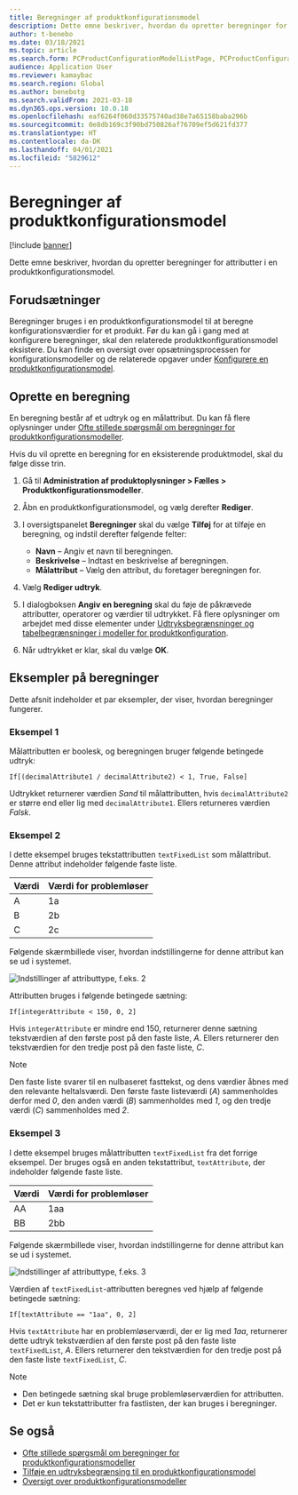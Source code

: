 ```yaml
---
title: Beregninger af produktkonfigurationsmodel
description: Dette emne beskriver, hvordan du opretter beregninger for attributter i en produktkonfigurationsmodel
author: t-benebo
ms.date: 03/18/2021
ms.topic: article
ms.search.form: PCProductConfigurationModelListPage, PCProductConfigurationModelDetails
audience: Application User
ms.reviewer: kamaybac
ms.search.region: Global
ms.author: benebotg
ms.search.validFrom: 2021-03-18
ms.dyn365.ops.version: 10.0.18
ms.openlocfilehash: eaf6264f060d33575740ad38e7a65158baba296b
ms.sourcegitcommit: 0e8db169c3f90bd750826af76709ef5d621fd377
ms.translationtype: HT
ms.contentlocale: da-DK
ms.lasthandoff: 04/01/2021
ms.locfileid: "5829612"
---
```

# <a name="product-configuration-model-calculations"></a>Beregninger af produktkonfigurationsmodel

[!include [banner](../includes/banner.md)]

Dette emne beskriver, hvordan du opretter beregninger for attributter i en produktkonfigurationsmodel.

## <a name="prerequisites"></a>Forudsætninger

Beregninger bruges i en produktkonfigurationsmodel til at beregne konfigurationsværdier for et produkt. Før du kan gå i gang med at konfigurere beregninger, skal den relaterede produktkonfigurationsmodel eksistere. Du kan finde en oversigt over opsætningsprocessen for konfigurationsmodeller og de relaterede opgaver under [Konfigurere en produktkonfigurationsmodel](set-up-maintain-product-configuration-model.md).

## <a name="create-a-calculation"></a>Oprette en beregning

En beregning består af et udtryk og en målattribut. Du kan få flere oplysninger under [Ofte stillede spørgsmål om beregninger for produktkonfigurationsmodeller](calculate-product-configuration-models.md).

Hvis du vil oprette en beregning for en eksisterende produktmodel, skal du følge disse trin.

1. Gå til **Administration af produktoplysninger \> Fælles \> Produktkonfigurationsmodeller**.
1. Åbn en produktkonfigurationsmodel, og vælg derefter **Rediger**.
1. I oversigtspanelet **Beregninger** skal du vælge **Tilføj** for at tilføje en beregning, og indstil derefter følgende felter:

    - **Navn** – Angiv et navn til beregningen.
    - **Beskrivelse** – Indtast en beskrivelse af beregningen.
    - **Målattribut** – Vælg den attribut, du foretager beregningen for.

1. Vælg **Rediger udtryk**.
1. I dialogboksen **Angiv en beregning** skal du føje de påkrævede attributter, operatorer og værdier til udtrykket. Få flere oplysninger om arbejdet med disse elementer under [Udtryksbegrænsninger og tabelbegrænsninger i modeller for produktkonfiguration](expression-constraints-table-constraints-product-configuration-models.md).
1. Når udtrykket er klar, skal du vælge **OK**.

## <a name="calculation-examples"></a>Eksempler på beregninger

Dette afsnit indeholder et par eksempler, der viser, hvordan beregninger fungerer.

### <a name="example-1"></a>Eksempel 1

Målattributten er boolesk, og beregningen bruger følgende betingede udtryk:

`If[(decimalAttribute1 / decimalAttribute2) < 1, True, False]`

Udtrykket returnerer værdien *Sand* til målattributten, hvis `decimalAttribute2` er større end eller lig med `decimalAttribute1`. Ellers returneres værdien *Falsk*.

### <a name="example-2"></a>Eksempel 2

I dette eksempel bruges tekstattributten `textFixedList` som målattribut. Denne attribut indeholder følgende faste liste.

| Værdi | Værdi for problemløser |
|---|---|
| A | 1a |
| B | 2b |
| C | 2c |

Følgende skærmbillede viser, hvordan indstillingerne for denne attribut kan se ud i systemet.

![Indstillinger af attributtype, f.eks. 2](media/model-calculations-example2.png "Indstillinger af attributtype, f.eks. 2")

Attributten bruges i følgende betingede sætning:

`If[integerAttribute < 150, 0, 2]`

Hvis `integerAttribute` er mindre end 150, returnerer denne sætning tekstværdien af den første post på den faste liste, *A*. Ellers returnerer den tekstværdien for den tredje post på den faste liste, *C*.

> [!NOTE]
> Den faste liste svarer til en nulbaseret fasttekst, og dens værdier åbnes med den relevante heltalsværdi. Den første faste listeværdi (*A*) sammenholdes derfor med *0*, den anden værdi (*B*) sammenholdes med *1*, og den tredje værdi (*C*) sammenholdes med *2*.

### <a name="example-3"></a>Eksempel 3

I dette eksempel bruges målattributten `textFixedList` fra det forrige eksempel. Der bruges også en anden tekstattribut, `textAttribute`, der indeholder følgende faste liste.

| Værdi | Værdi for problemløser |
|---|---|
| AA | 1aa |
| BB | 2bb |

Følgende skærmbillede viser, hvordan indstillingerne for denne attribut kan se ud i systemet.

![Indstillinger af attributtype, f.eks. 3](media/model-calculations-example3.png "Indstillinger af attributtype, f.eks. 3")

Værdien af `textFixedList`-attributten beregnes ved hjælp af følgende betingede sætning:

`If[textAttribute == "1aa", 0, 2]`

Hvis `textAttribute` har en problemløserværdi, der er lig med *1aa*, returnerer dette udtryk tekstværdien af den første post på den faste liste `textFixedList`, *A*. Ellers returnerer den tekstværdien for den tredje post på den faste liste `textFixedList`, *C*.

> [!NOTE]
> - Den betingede sætning skal bruge problemløserværdien for attributten.
> - Det er kun tekstattributter fra fastlisten, der kan bruges i beregninger.

## <a name="see-also"></a>Se også

- [Ofte stillede spørgsmål om beregninger for produktkonfigurationsmodeller](calculate-product-configuration-models.md)
- [Tilføje en udtryksbegrænsing til en produktkonfigurationsmodel](tasks/add-expression-constraint-product-configuration-model.md)
- [Oversigt over produktkonfigurationsmodeller](product-configuration-models.md)
